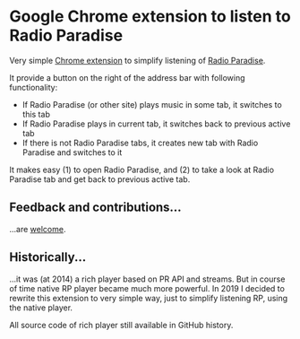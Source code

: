 Google Chrome extension to listen to Radio Paradise
===================================================

Very simple [Chrome extension][webstore] to simplify listening of [Radio Paradise][rp].

It provide a button on the right of the address bar with following functionality:

- If Radio Paradise (or other site) plays music in some tab, it switches to this tab
- If Radio Paradise plays in current tab, it switches back to previous active tab
- If there is not Radio Paradise tabs, it creates new tab with Radio Paradise and switches to it

It makes easy (1) to open Radio Paradise, and (2) to take a look at Radio Paradise
tab and get back to previous active tab.

Feedback and contributions...
-----------------------------

...are [welcome](mailto:a.michurin@gmail.com).

Historically...
---------------

...it was (at 2014) a rich player based on PR API and streams. But in course of time
native RP player became much more powerful. In 2019 I decided to rewrite this extension
to very simple way, just to simplify listening RP, using the native player.

All source code of rich player still available in GitHub history.

[rp]: https://radioparadise.com/home
[webstore]: https://chrome.google.com/webstore/detail/radio-paradise-player/hljnlacoohhbcfejkmabinbjablnoild
